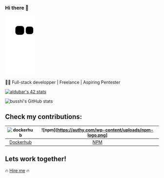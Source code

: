 ### Hi there 👋

![snake gif](https://github.com/SingularisArt/SingularisArt/blob/output/github-contribution-grid-snake.svg)

👨‍💻 Full-stack developper | Freelance | Aspiring Pentester

[![aldubar's 42 stats](https://badge42.vercel.app/api/v2/cl1p4dvqu002109k1x3fvx39n/stats?cursusId=21&coalitionId=48)](https://github.com/JaeSeoKim/badge42)

![busshi's GitHub stats](https://github-readme-stats.vercel.app/api?username=busshi&show_icons=true&theme=gruvbox)


Check my contributions:
---
| ![dockerhub]([URL](https://about.gitlab.com/images/devops-tools/docker-hub-logo.png) "dockerhub") | ![npm](https://authy.com/wp-content/uploads/npm-logo.png]  |
| :------------: |:---------------:|
| [Dockerhub](https://hub.docker.com/u/busshi) | [NPM](https://www.npmjs.com/search?q=busshi) |


Lets work together!
---
🔥 [Hire me](https://www.malt.fr/profile/alexandredubar) 🔥
